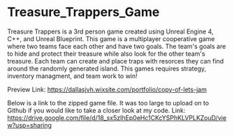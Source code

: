 # Treasure_Trappers_Game
Treasure Trappers is a 3rd person game created using Unreal Engine 4, C++, and Unreal Blueprint. This game is a multiplayer cooperative game where two teams face each other and have two goals. The team's goals are to hide and protect their treasure while also look for the other team's treasure. Each team can create and place traps with resorces they can find around the randomly generated island. This games requires strategy, inventory managment, and team work to win!

Preview Link: https://dallasjvh.wixsite.com/portfolio/copy-of-lets-jam

Below is a link to the zipped game file. It was too large to upload on to Github if you would like to take a closer look at my code. Link: https://drive.google.com/file/d/18_sx5zIhEp0eHc1CKcYSPhKLVPLKZouD/view?usp=sharing
